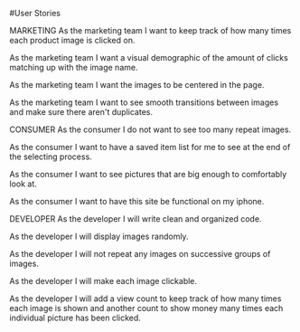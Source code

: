 #User Stories

MARKETING
As the marketing team I want to keep track of how many times each product image is clicked on.

As the marketing team I want a visual demographic of the amount of clicks matching up with the image name.

As the marketing team I want the images to be centered in the page.

As the marketing team I want to see smooth transitions between images and make sure there aren't duplicates.



CONSUMER
As the consumer I do not want to see too many repeat images.

As the consumer I want to have a saved item list for me to see at the end of the selecting process.

As the consumer I want to see pictures that are big enough to comfortably look at.

As the consumer I want to have this site be functional on my iphone.


DEVELOPER
As the developer I will write clean and organized code. 

As the developer I will display images randomly.

As the developer I will not repeat any images on successive groups of images.

As the developer I will make each image clickable.

As the developer I will add a view count to keep track of how many times each image is shown and another count to show money many times each individual picture has been clicked.